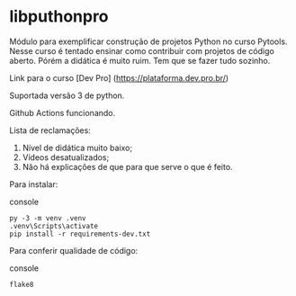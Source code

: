 # libputhonpro
Módulo para exemplificar construção de projetos Python no curso Pytools. 
Nesse curso é tentado ensinar como contribuir com projetos de código aberto.
Pórém a didática é muito ruim.
Tem que se fazer tudo sozinho.

Link para o curso [Dev Pro] (https://plataforma.dev.pro.br/)

Suportada versão 3 de python.

Github Actions funcionando.

Lista de reclamações:
1. Nível de didática muito baixo;
2. Vídeos desatualizados;
3. Não há explicações de que para que serve o que é feito.

Para instalar:

console

    py -3 -m venv .venv
    .venv\Scripts\activate
    pip install -r requirements-dev.txt


Para conferir qualidade de código:

console

    flake8


